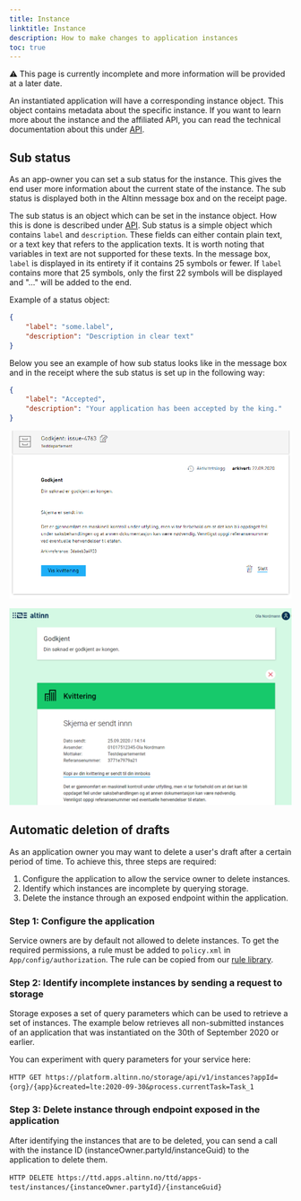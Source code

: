 ```yaml
---
title: Instance
linktitle: Instance
description: How to make changes to application instances
toc: true
---
```


⚠️ This page is currently incomplete and more information will be provided at a later date.

An instantiated application will have a corresponding instance object. This object contains metadata about the specific
instance.
If you want to learn more about the instance and the affiliated API, you can read the technical documentation about this
under [API](../../../../api).

## Sub status

As an app-owner you can set a sub status for the instance. This gives the end user more information about the
current state of the instance.
The sub status is displayed both in the Altinn message box and on the receipt page.

The sub status is an object which can be set in the instance object. How this is done is described under [API](../../../../api).
Sub status is a simple object which contains `label` and `description`. These fields can either contain plain text, or a
text key that refers to the application
texts. It is worth noting that variables in text are not supported for these texts.
In the message box, `label` is displayed in its entirety if it contains 25 symbols or fewer. If `label` contains more that 25 symbols, only the first 22 symbols
will be displayed and "..." will be added to the end.

Example of a status object:
```json
{
    "label": "some.label",
    "description": "Description in clear text"
}
```

Below you see an example of how sub status looks like in the message box and in the receipt where the sub status is set
up in the following way:
```json
{
    "label": "Accepted",
    "description": "Your application has been accepted by the king."
}
```

![Substatus in message box](meldingsboks.png "Substatus in message box")

![Substatus in receipt](app.png "Substatus in receipt")

## Automatic deletion of drafts

As an application owner you may want to delete a user's draft after a certain period of time. 
To achieve this, three steps are required:

1. Configure the application to allow the service owner to delete instances.
2. Identify which instances are incomplete by querying storage.
3. Delete the instance through an exposed endpoint within the application.

### Step 1: Configure the application

Service owners are by default not allowed to delete instances. 
To get the required permissions, a rule must be added to `policy.xml` in `App/config/authorization`.
The rule can be copied from our [rule library](../../configuration/authorization/rules/#org-can-delete-an-instance-of-orgapp-in-any-task-or-event).

### Step 2: Identify incomplete instances by sending a request to storage

Storage exposes a set of query parameters which can be used to retrieve a set of instances.
The example below retrieves all non-submitted instances of an application that was instantiated on the 30th of September 2020 or earlier.

You can experiment with query parameters for your service here:

`HTTP GET https://platform.altinn.no/storage/api/v1/instances?appId={org}/{app}&created=lte:2020-09-30&process.currentTask=Task_1`

### Step 3: Delete instance through endpoint exposed in the application

After identifying the instances that are to be deleted, you can send a call with the instance ID (instanceOwner.partyId/instanceGuid) to the application to delete them.

`HTTP DELETE https://ttd.apps.altinn.no/ttd/apps-test/instances/{instanceOwner.partyId}/{instanceGuid}`
